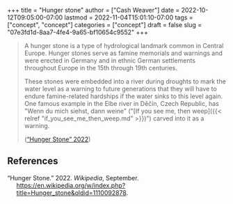 +++
title = "Hunger stone"
author = ["Cash Weaver"]
date = 2022-10-12T09:05:00-07:00
lastmod = 2022-11-04T15:01:10-07:00
tags = ["concept", "concept"]
categories = ["concept"]
draft = false
slug = "07e3fd1d-8aa7-4fe4-9a65-bf10654c9552"
+++

> A hunger stone is a type of hydrological landmark common in Central Europe. Hunger stones serve as famine memorials and warnings and were erected in Germany and in ethnic German settlements throughout Europe in the 15th through 19th centuries.
>
> These stones were embedded into a river during droughts to mark the water level as a warning to future generations that they will have to endure famine-related hardships if the water sinks to this level again. One famous example in the Elbe river in Děčín, Czech Republic, has "Wenn du mich siehst, dann weine" ("[If you see me, then weep]({{< relref "if_you_see_me_then_weep.md" >}})") carved into it as a warning.
>
> (<a href="#citeproc_bib_item_1">“Hunger Stone” 2022</a>)

## References

<style>.csl-entry{text-indent: -1.5em; margin-left: 1.5em;}</style><div class="csl-bib-body">
  <div class="csl-entry"><a id="citeproc_bib_item_1"></a>“Hunger Stone.” 2022. <i>Wikipedia</i>, September. <a href="https://en.wikipedia.org/w/index.php?title=Hunger_stone&oldid=1110092878">https://en.wikipedia.org/w/index.php?title=Hunger_stone&#38;oldid=1110092878</a>.</div>
</div>
